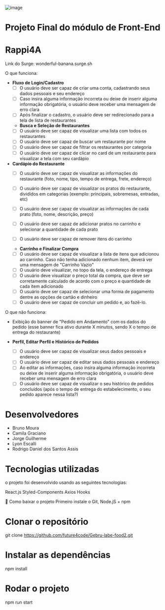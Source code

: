 ![image](https://user-images.githubusercontent.com/93138077/168407488-d15756f7-c7a9-462f-83cf-c17dc4af45a4.png)


# Projeto Final do módulo de Front-End 

# Rappi4A

Link do Surge:
wonderful-banana.surge.sh


O que funciona:
- **Fluxo de Login/Cadastro**
    - [ ]  O usuário deve ser capaz de criar uma conta, cadastrando seus dados pessoais e seu endereço
    - [ ]  Caso insira alguma informação incorreta ou deixe de inserir alguma informação obrigatória, o usuário deve receber uma mensagem de erro clara
    - [ ]  Após finalizar o cadastro, o usuário deve ser redirecionado para a tela de lista de restaurantes

    - **Busca e Seleção de Restaurantes**
    - [ ]  O usuário deve ser capaz de visualizar uma lista com todos os restaurantes
    - [ ]  O usuário deve ser capaz de buscar um restaurante por nome
    - [ ]  O usuário deve ser capaz de filtrar os restaurantes por categoria
    - [ ]  O usuário deve ser capaz de clicar no card de um restaurante para visualizar a tela com seu cardápio

- **Cardápio do Restaurante**
    - [ ]  O usuário deve ser capaz de visualizar as informações do restaurante (foto, nome, tipo, tempo de entrega, frete, endereço)
    - [ ]  O usuário deve ser capaz de visualizar os pratos do restaurante, divididos em categorias (exemplo: principais, sobremesas, entradas, etc)
    - [ ]  O usuário deve ser capaz de visualizar as informações de cada prato (foto, nome, descrição, preço)
    - [ ]  O usuário deve ser capaz de adicionar pratos no carrinho e selecionar a quantidade de cada prato
    - [ ]  O usuário deve ser capaz de remover itens do carrinho
    

    - **Carrinho e Finalizar Compra**
    - [ ]  O usuário deve ser capaz de visualizar a lista de itens que adicionou ao carrinho. Caso não tenha adicionado nenhum item, deverá ver uma mensagem de "Carrinho Vazio"
    - [ ]  O usuário deve visualizar, no topo da tela, o endereço de entrega
    - [ ]  O usuário deve visualizar o preço total da compra, que deve ser corretamente calculado de acordo com o preço e quantidade de cada item adicionado
    - [ ]  O usuário deve ser capaz de selecionar uma forma de pagamento dentre as opções de cartão e dinheiro
    - [ ]  O usuário deve ser capaz de concluir um pedido e, ao fazê-lo.

O que não funciona:

- Exibição do banner de "Pedido em Andamento" com os dados do pedido (esse banner fica ativo durante X minutos, sendo X o tempo de entrega do restaurante)

- **Perfil, Editar Perfil e Histórico de Pedidos**
    - [ ]  O usuário deve ser capaz de visualizar seus dados pessoais e endereço
    - [ ]  O usuário deve ser capaz de editar seus dados pessoais e endereço
    - [ ]  Ao editar as informações, caso insira alguma informação incorreta ou deixe de inserir alguma informação obrigatória, o usuário deve receber uma mensagem de erro clara
    - [ ]  O usuário deve ser capaz de visualizar o seu histórico de pedidos concluídos (após o tempo de entrega do estabelecimento, o seu pedido aparece nessa lista?)

# Desenvolvedores 
 - Bruno Moura 
 - Camila Graciano
 - Jorge Guilherme 
 - Lyon Escalli
 - Rodrigo Daniel dos Santos Assis

# Tecnologias utilizadas
o projeto foi desenvolvido usando as seguintes tecnologias:

React.js
Styled-Components
Axios
Hooks

💾 Como baixar o projeto
Primeiro instale o Git, Node.jS + npm
# Clonar o repositório
git clone https://github.com/future4code/Gebru-labe-food2.git

# Instalar as dependências
npm install

# Rodar o projeto
npm run start
